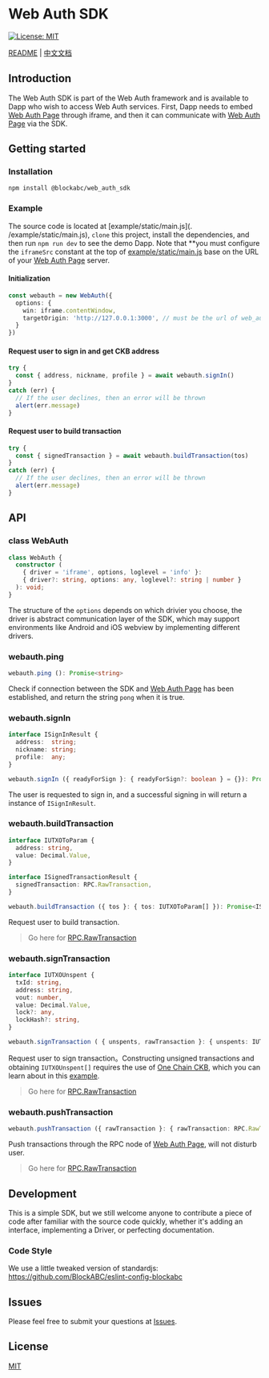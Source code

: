 # Web Auth SDK

[![License: MIT](https://img.shields.io/badge/License-MIT-green.svg)](https://opensource.org/licenses/MIT)

[README](README.md) | [中文文档](README.zh.md)


## Introduction

The Web Auth SDK is part of the Web Auth framework and is available to Dapp who wish to access Web Auth services. First, Dapp needs to embed [Web Auth Page] through iframe, and then it can communicate with [Web Auth Page] via the SDK.


## Getting started

### Installation

```shell
npm install @blockabc/web_auth_sdk
```

### Example

The source code is located at [example/static/main.js](. /example/static/main.js), `clone` this project, install the dependencies, and then run `npm run dev` to see the demo Dapp.
Note that **you must configure the `iframeSrc` constant at the top of [example/static/main.js](./example/static/main.js) base on the URL of your [Web Auth Page] server.

#### Initialization

```typescript
const webauth = new WebAuth({
  options: {
    win: iframe.contentWindow,
    targetOrigin: 'http://127.0.0.1:3000', // must be the url of web_auth_page
  }
})
```

#### Request user to sign in and get CKB address

```typescript
try {
  const { address, nickname, profile } = await webauth.signIn()
}
catch (err) {
  // If the user declines, then an error will be thrown
  alert(err.message)
}
```

#### Request user to build transaction

```typescript
try {
  const { signedTransaction } = await webauth.buildTransaction(tos)
}
catch (err) {
  // If the user declines, then an error will be thrown
  alert(err.message)
}
```


## API

### class WebAuth

```typescript
class WebAuth {
  constructor (
    { driver = 'iframe', options, loglevel = 'info' }:
    { driver?: string, options: any, loglevel?: string | number }
  ): void;
}
```

The structure of the `options` depends on which drivier you choose, the driver is abstract communication layer of the SDK, which may support environments like Android and iOS webview by implementing different drivers.

### webauth.ping

```typescript
webauth.ping (): Promise<string>
```

Check if connection between the SDK and [Web Auth Page] has been established, and return the string `pong` when it is true.

### webauth.signIn

```typescript
interface ISignInResult {
  address:  string;
  nickname: string;
  profile:  any;
}

webauth.signIn ({ readyForSign }: { readyForSign?: boolean } = {}): Promise<ISignInResult>
```

The user is requested to sign in, and a successful signing in will return a instance of `ISignInResult`.

### webauth.buildTransaction

```typescript
interface IUTXOToParam {
  address: string,
  value: Decimal.Value,
}

interface ISignedTransactionResult {
  signedTransaction: RPC.RawTransaction,
}

webauth.buildTransaction ({ tos }: { tos: IUTXOToParam[] }): Promise<ISignedTransactionResult>
```

Request user to build transaction.

> Go here for [RPC.RawTransaction]

### webauth.signTransaction

```typescript
interface IUTXOUnspent {
  txId: string,
  address: string,
  vout: number,
  value: Decimal.Value,
  lock?: any,
  lockHash?: string,
}

webauth.signTransaction ( { unspents, rawTransaction }: { unspents: IUTXOUnspent[], rawTransaction: RPC.RawTransaction } ): Promise<ISignedTransactionResult>
```

Request user to sign transaction。Constructing unsigned transactions and obtaining `IUTXOUnspent[]` requires the use of [One Chain CKB](https://github.com/BlockABC/one_chain_ckb), which you can learn about in this [example](https://github.com/BlockABC/one_chain_ckb/blob/d5d441528d40c3769d087572e569abb3e0ab0784/example/node/ckb_create_unsigned_transaction.js#L18-L39).

> Go here for [RPC.RawTransaction]

### webauth.pushTransaction

```typescript
webauth.pushTransaction ({ rawTransaction }: { rawTransaction: RPC.RawTransaction }): Promise<{ txId: string }>
```

Push transactions through the RPC node of [Web Auth Page], will not disturb user.

> Go here for [RPC.RawTransaction]


## Development

This is a simple SDK, but we still welcome anyone to contribute a piece of code after familiar with the source code quickly, whether it's adding an interface, implementing a Driver, or perfecting documentation.

### Code Style

We use a little tweaked version of standardjs: https://github.com/BlockABC/eslint-config-blockabc


## Issues

Please feel free to submit your questions at [Issues](https://github.com/BlockABC/web_auth_sdk/issues).


## License

[MIT](LICENSE)


[Web Auth Page]: https://github.com/BlockABC/web_auth_page/
[RPC.RawTransaction]: https://github.com/nervosnetwork/ckb-sdk-js/blob/34d62bb9c86b680e5887194131379c2a01b4f068/packages/ckb-sdk-rpc/types/rpc/index.d.ts#L83-L91

